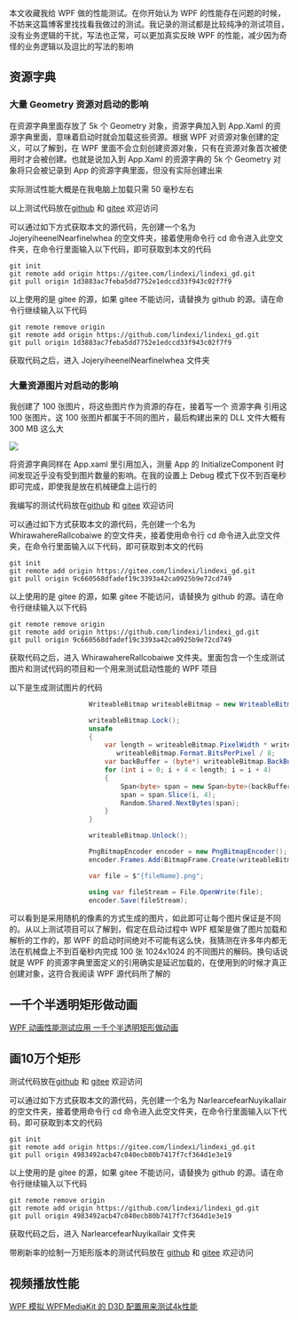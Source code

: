 本文收藏我给 WPF 做的性能测试。在你开始认为 WPF 的性能存在问题的时候，不妨来这篇博客里找找看我做过的测试。我记录的测试都是比较纯净的测试项目，没有业务逻辑的干扰，写法也正常，可以更加真实反映 WPF 的性能，减少因为奇怪的业务逻辑以及逗比的写法的影响

<!--more-->


<!-- CreateTime:2023/3/9 9:14:41 -->

<!-- 发布 -->
<!-- 博客 -->

## 资源字典

### 大量 Geometry 资源对启动的影响

在资源字典里面存放了 5k 个 Geometry 对象，资源字典加入到 App.Xaml 的资源字典里面，意味着启动时就会加载这些资源。根据 WPF 对资源对象创建的定义，可以了解到，在 WPF 里面不会立刻创建资源对象，只有在资源对象首次被使用时才会被创建。也就是说加入到 App.Xaml 的资源字典的 5k 个 Geometry 对象将只会被记录到 App 的资源字典里面，但没有实际创建出来

实际测试性能大概是在我电脑上加载只需 50 毫秒左右

以上测试代码放在[github](https://github.com/lindexi/lindexi_gd/tree/1d3883ac7feba5dd7752e1edccd33f943c02f7f9/JojeryiheenelNearfinelwhea) 和 [gitee](https://gitee.com/lindexi/lindexi_gd/tree/1d3883ac7feba5dd7752e1edccd33f943c02f7f9/JojeryiheenelNearfinelwhea) 欢迎访问

可以通过如下方式获取本文的源代码，先创建一个名为 JojeryiheenelNearfinelwhea 的空文件夹，接着使用命令行 cd 命令进入此空文件夹，在命令行里面输入以下代码，即可获取到本文的代码

```
git init
git remote add origin https://gitee.com/lindexi/lindexi_gd.git
git pull origin 1d3883ac7feba5dd7752e1edccd33f943c02f7f9
```

以上使用的是 gitee 的源，如果 gitee 不能访问，请替换为 github 的源。请在命令行继续输入以下代码

```
git remote remove origin
git remote add origin https://github.com/lindexi/lindexi_gd.git
git pull origin 1d3883ac7feba5dd7752e1edccd33f943c02f7f9
```

获取代码之后，进入 JojeryiheenelNearfinelwhea 文件夹

### 大量资源图片对启动的影响

我创建了 100 张图片，将这些图片作为资源的存在，接着写一个 资源字典 引用这 100 张图片。这 100 张图片都属于不同的图片，最后构建出来的 DLL 文件大概有 300 MB 这么大

![](http://image.acmx.xyz/lindexi%2F20234221458573021.jpg)

将资源字典同样在 App.xaml 里引用加入，测量 App 的 InitializeComponent 时间发现近乎没有受到图片数量的影响。在我的设置上 Debug 模式下仅不到百毫秒即可完成，即使我是放在机械硬盘上运行的

我编写的测试代码放在[github](https://github.com/lindexi/lindexi_gd/tree/9c660568dfadef19c3393a42ca0925b9e72cd749/WhirawahereRallcobaiwe) 和 [gitee](https://gitee.com/lindexi/lindexi_gd/tree/9c660568dfadef19c3393a42ca0925b9e72cd749/WhirawahereRallcobaiwe) 欢迎访问

可以通过如下方式获取本文的源代码，先创建一个名为 WhirawahereRallcobaiwe 的空文件夹，接着使用命令行 cd 命令进入此空文件夹，在命令行里面输入以下代码，即可获取到本文的代码

```
git init
git remote add origin https://gitee.com/lindexi/lindexi_gd.git
git pull origin 9c660568dfadef19c3393a42ca0925b9e72cd749
```

以上使用的是 gitee 的源，如果 gitee 不能访问，请替换为 github 的源。请在命令行继续输入以下代码

```
git remote remove origin
git remote add origin https://github.com/lindexi/lindexi_gd.git
git pull origin 9c660568dfadef19c3393a42ca0925b9e72cd749
```

获取代码之后，进入 WhirawahereRallcobaiwe 文件夹。里面包含一个生成测试图片和测试代码的项目和一个用来测试启动性能的 WPF 项目

以下是生成测试图片的代码

```csharp
                    WriteableBitmap writeableBitmap = new WriteableBitmap(1024, 1024, 96, 96, PixelFormats.Pbgra32, null);

                    writeableBitmap.Lock();
                    unsafe
                    {
                        var length = writeableBitmap.PixelWidth * writeableBitmap.PixelHeight *
                           writeableBitmap.Format.BitsPerPixel / 8;
                        var backBuffer = (byte*) writeableBitmap.BackBuffer;
                        for (int i = 0; i + 4 < length; i = i + 4)
                        {
                            Span<byte> span = new Span<byte>(backBuffer, length);
                            span = span.Slice(i, 4);
                            Random.Shared.NextBytes(span);
                        }
                    }

                    writeableBitmap.Unlock();

                    PngBitmapEncoder encoder = new PngBitmapEncoder();
                    encoder.Frames.Add(BitmapFrame.Create(writeableBitmap));

                    var file = $"{fileName}.png";

                    using var fileStream = File.OpenWrite(file);
                    encoder.Save(fileStream);
```

可以看到是采用随机的像素的方式生成的图片，如此即可让每个图片保证是不同的。从以上测试项目可以了解到，假定在启动过程中 WPF 框架是做了图片加载和解析的工作的，那 WPF 的启动时间绝对不可能有这么快，我猜测在许多年内都无法在机械盘上不到百毫秒内完成 100 张 1024x1024 的不同图片的解码。换句话说就是 WPF 的资源字典里面定义的引用确实是延迟加载的，在使用到的时候才真正创建对象，这符合我阅读 WPF 源代码所了解的


## 一千个半透明矩形做动画

[WPF 动画性能测试应用 一千个半透明矩形做动画](https://blog.lindexi.com/post/WPF-%E5%8A%A8%E7%94%BB%E6%80%A7%E8%83%BD%E6%B5%8B%E8%AF%95%E5%BA%94%E7%94%A8-%E4%B8%80%E5%8D%83%E4%B8%AA%E5%8D%8A%E9%80%8F%E6%98%8E%E7%9F%A9%E5%BD%A2%E5%81%9A%E5%8A%A8%E7%94%BB.html )

## 画10万个矩形


测试代码放在[github](https://github.com/lindexi/lindexi_gd/tree/4983492acb47c040ecb80b7417f7cf364d1e3e19/NarlearcefearNuyikallair) 和 [gitee](https://gitee.com/lindexi/lindexi_gd/tree/4983492acb47c040ecb80b7417f7cf364d1e3e19/NarlearcefearNuyikallair) 欢迎访问

可以通过如下方式获取本文的源代码，先创建一个名为 NarlearcefearNuyikallair 的空文件夹，接着使用命令行 cd 命令进入此空文件夹，在命令行里面输入以下代码，即可获取到本文的代码

```
git init
git remote add origin https://gitee.com/lindexi/lindexi_gd.git
git pull origin 4983492acb47c040ecb80b7417f7cf364d1e3e19
```

以上使用的是 gitee 的源，如果 gitee 不能访问，请替换为 github 的源。请在命令行继续输入以下代码

```
git remote remove origin
git remote add origin https://github.com/lindexi/lindexi_gd.git
git pull origin 4983492acb47c040ecb80b7417f7cf364d1e3e19
```

获取代码之后，进入 NarlearcefearNuyikallair 文件夹

带刷新率的绘制一万矩形版本的测试代码放在 [github](https://github.com/lindexi/lindexi_gd/tree/9e4fb7c067598fb133c9c1ade73b45e27f4cea67/FekemreakairlayHijehereci) 和 [gitee](https://gitee.com/lindexi/lindexi_gd/tree/9e4fb7c067598fb133c9c1ade73b45e27f4cea67/FekemreakairlayHijehereci) 欢迎访问

## 视频播放性能

[WPF 模拟 WPFMediaKit 的 D3D 配置用来测试4k性能](https://blog.lindexi.com/post/WPF-%E6%A8%A1%E6%8B%9F-WPFMediaKit-%E7%9A%84-D3D-%E9%85%8D%E7%BD%AE%E7%94%A8%E6%9D%A5%E6%B5%8B%E8%AF%954k%E6%80%A7%E8%83%BD.html )
